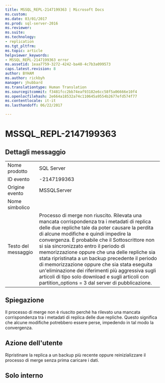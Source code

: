 ```yaml
---
title: MSSQL_REPL-2147199363 | Microsoft Docs
ms.custom: 
ms.date: 03/01/2017
ms.prod: sql-server-2016
ms.reviewer: 
ms.suite: 
ms.technology:
- replication
ms.tgt_pltfrm: 
ms.topic: article
helpviewer_keywords:
- MSSQL_REPL-2147199363 error
ms.assetid: 1eaa7759-3272-4242-ba48-4c7b3a099573
caps.latest.revision: 8
author: BYHAM
ms.author: rickbyh
manager: jhubbard
ms.translationtype: Human Translation
ms.sourcegitcommit: f3481fcc2bb74eaf93182e6cc58f5a06666e10f4
ms.openlocfilehash: 2e664a18532a74c110645a9554b2677efd574f77
ms.contentlocale: it-it
ms.lasthandoff: 06/22/2017

---
```

# <a name="mssqlrepl-2147199363"></a>MSSQL_REPL-2147199363
    
## <a name="message-details"></a>Dettagli messaggio  
  
|||  
|-|-|  
|Nome prodotto|SQL Server|  
|ID evento|-2147199363|  
|Origine evento|MSSQLServer|  
|Nome simbolico||  
|Testo del messaggio|Processo di merge non riuscito. Rilevata una mancata corrispondenza tra i metadati di replica delle due repliche tale da poter causare la perdita di alcune modifiche e quindi impedire la convergenza. È probabile che il Sottoscrittore non si sia sincronizzato entro il periodo di memorizzazione oppure che una delle repliche sia stata ripristinata a un backup precedente il periodo di memorizzazione oppure che sia stata eseguita un'eliminazione dei riferimenti più aggressiva sugli articoli di tipo solo download e sugli articoli con partition_options = 3 dal server di pubblicazione.|  
  
## <a name="explanation"></a>Spiegazione  
 Il processo di merge non è riuscito perché ha rilevato una mancata corrispondenza tra i metadati di replica delle due repliche. Questo significa che alcune modifiche potrebbero essere perse, impedendo in tal modo la convergenza.  
  
## <a name="user-action"></a>Azione dell'utente  
 Ripristinare la replica a un backup più recente oppure reinizializzare il processo di merge senza prima caricare i dati.  
  
## <a name="internal-only"></a>Solo interno  
  
